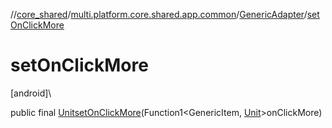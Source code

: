 //[core_shared](../../../index.md)/[multi.platform.core.shared.app.common](../index.md)/[GenericAdapter](index.md)/[setOnClickMore](set-on-click-more.md)

# setOnClickMore

[android]\

public final [Unit](https://kotlinlang.org/api/latest/jvm/stdlib/kotlin/-unit/index.html)[setOnClickMore](set-on-click-more.md)(Function1&lt;GenericItem, [Unit](https://kotlinlang.org/api/latest/jvm/stdlib/kotlin/-unit/index.html)&gt;onClickMore)
